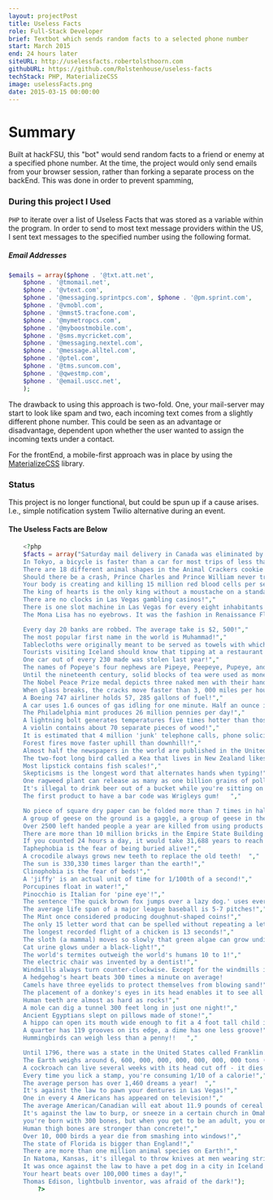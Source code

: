 ```yaml
---
layout: projectPost
title: Useless Facts
role: Full-Stack Developer
brief: Textbot which sends random facts to a selected phone number
start: March 2015
end: 24 hours later
siteURL: http://uselessfacts.robertolsthoorn.com
githubURL: https://github.com/Rolstenhouse/useless-facts
techStack: PHP, MaterializeCSS
image: uselessFacts.png
date: 2015-03-15 00:00:00
---
```


# Summary

Built at hackFSU, this "bot" would send random facts to a friend or enemy at a specified phone number. At the time, the project would only send emails from your browser session, rather than forking a separate process on the backEnd. This was done in order to prevent spamming,

### During this project I Used

`PHP` to iterate over a list of Useless Facts that was stored as a variable within the program. In order to send to most text message providers within the US, I sent text messages to the specified number using the following format.

##### Email Addresses

```PHP
$emails = array($phone . '@txt.att.net',
	$phone . '@tmomail.net',
	$phone . '@vtext.com',
	$phone . '@messaging.sprintpcs.com', $phone . '@pm.sprint.com',
	$phone . '@vmobl.com',
	$phone . '@mmst5.tracfone.com',
	$phone . '@mymetropcs.com',
	$phone . '@myboostmobile.com',
	$phone . '@sms.mycricket.com',
	$phone . '@messaging.nextel.com',
	$phone . '@message.alltel.com',
	$phone . '@ptel.com',
	$phone . '@tms.suncom.com',
	$phone . '@qwestmp.com',
	$phone . '@email.uscc.net',
	);
```

The drawback to using this approach is two-fold. One, your mail-server may start to look like spam and two, each incoming text comes from a slightly different phone number. This could be seen as an advantage or disadvantage, dependent upon whether the user wanted to assign the incoming texts under a contact.

For the frontEnd, a mobile-first approach was in place by using the [MaterializeCSS](http://materializecss.com/) library.

### Status

This project is no longer functional, but could be spun up if a cause arises. I.e., simple notification system Twilio alternative during an event.

#### The Useless Facts are Below

```PHP
    <?php
    $facts = array("Saturday mail delivery in Canada was eliminated by Canada Post on February 1, 1969!","
    In Tokyo, a bicycle is faster than a car for most trips of less than 50 minutes!","
    There are 18 different animal shapes in the Animal Crackers cookie zoo!","
    Should there be a crash, Prince Charles and Prince William never travel on the same airplane as a precaution!","
    Your body is creating and killing 15 million red blood cells per second!","
    The king of hearts is the only king without a moustache on a standard playing card!","
    There are no clocks in Las Vegas gambling casinos!","
    There is one slot machine in Las Vegas for every eight inhabitants!","
    The Mona Lisa has no eyebrows. It was the fashion in Renaissance Florence to shave them off!","

    Every day 20 banks are robbed. The average take is $2, 500!","
    The most popular first name in the world is Muhammad!","
    Tablecloths were originally meant to be served as towels with which dinner guests could wipe their hands and faces after eating!","
    Tourists visiting Iceland should know that tipping at a restaurant is considered an insult!","
    One car out of every 230 made was stolen last year!","
    The names of Popeye's four nephews are Pipeye, Peepeye, Pupeye, and Poopeye!","
    Until the nineteenth century, solid blocks of tea were used as money in Siberia!","
    The Nobel Peace Prize medal depicts three naked men with their hands on each other's shoulders!","
    When glass breaks, the cracks move faster than 3, 000 miles per hour. To photograph the event, a camera must shoot at a millionth of a second!","
    A Boeing 747 airliner holds 57, 285 gallons of fuel!","
    A car uses 1.6 ounces of gas idling for one minute. Half an ounce is used to start the average automobile!","
    The Philadelphia mint produces 26 million pennies per day!","
    A lightning bolt generates temperatures five times hotter than those found at the sun's surface!","
    A violin contains about 70 separate pieces of wood!","
    It is estimated that 4 million 'junk' telephone calls, phone solicitations by persons or programmed machine are made every day in the United States!","It takes glass one million years to decompose, which means it never wears out and can be recycled an infinite amount of times!","
    Forest fires move faster uphill than downhill!","
    Almost half the newspapers in the world are published in the United States and Canada!","
    The two-foot long bird called a Kea that lives in New Zealand likes to eat the strips of rubber around car windows!","
    Most lipstick contains fish scales!","
    Skepticisms is the longest word that alternates hands when typing!","
    One ragweed plant can release as many as one billion grains of pollen!","
    It's illegal to drink beer out of a bucket while you're sitting on a curb in St. Louis!","
    The first product to have a bar code was Wrigleys gum!	 ","

    No piece of square dry paper can be folded more than 7 times in half!","
    A group of geese on the ground is a gaggle, a group of geese in the air is a skein!","
    Over 2500 left handed people a year are killed from using products made for right handed people!","
    There are more than 10 million bricks in the Empire State Building!","
    If you counted 24 hours a day, it would take 31,688 years to reach one trillion!","
    Taphephobia is the fear of being buried alive!","
    A crocodile always grows new teeth to replace the old teeth!  ","
    The sun is 330,330 times larger than the earth!","
    Clinophobia is the fear of beds!","
    A 'jiffy' is an actual unit of time for 1/100th of a second!","
    Porcupines float in water!","
    Pinocchio is Italian for 'pine eye'!","
    The sentence 'The quick brown fox jumps over a lazy dog.' uses every letter of the alphabet!","
    The average life span of a major league baseball is 5-7 pitches!","
    The Mint once considered producing doughnut-shaped coins!","
    The only 15 letter word that can be spelled without repeating a letter is 'uncopyrightable'! ","
    The longest recorded flight of a chicken is 13 seconds!","
    The sloth (a mammal) moves so slowly that green algae can grow undisturbed on its fur!","
    Cat urine glows under a black-light!","
    The world's termites outweigh the world's humans 10 to 1!","
    The electric chair was invented by a dentist!","
    Windmills always turn counter-clockwise. Except for the windmills in Ireland!","
    A hedgehog's heart beats 300 times a minute on average!
    Camels have three eyelids to protect themselves from blowing sand!","
    The placement of a donkey's eyes in its head enables it to see all four feet at all times!","
    Human teeth are almost as hard as rocks!","
    A mole can dig a tunnel 300 feet long in just one night!","
    Ancient Egyptians slept on pillows made of stone!","
    A hippo can open its mouth wide enough to fit a 4 foot tall child inside!","
    A quarter has 119 grooves on its edge, a dime has one less groove!","
    Hummingbirds can weigh less than a penny!!	 ","

    Until 1796, there was a state in the United States called Franklin. Today it's known as Tennessee!","
    The Earth weighs around 6, 600, 000, 000, 000, 000, 000, 000 tons (5, 940 billion billion metric tons)!","
    A cockroach can live several weeks with its head cut off - it dies from starvation!","
    Every time you lick a stamp, you're consuming 1/10 of a calorie!","
    The average person has over 1,460 dreams a year!  ","
    It's against the law to pawn your dentures in Las Vegas!","
    One in every 4 Americans has appeared on television!","
    The average American/Canadian will eat about 11.9 pounds of cereal per year!","
    It's against the law to burp, or sneeze in a certain church in Omaha, Nebraska!","
    you're born with 300 bones, but when you get to be an adult, you only have 206!","
    Human thigh bones are stronger than concrete!","
    Over 10, 000 birds a year die from smashing into windows!","
    The state of Florida is bigger than England!","
    There are more than one million animal species on Earth!","
    In Natoma, Kansas, it's illegal to throw knives at men wearing striped suits","
    It was once against the law to have a pet dog in a city in Iceland!  ","
    Your heart beats over 100,000 times a day!","
    Thomas Edison, lightbulb inventor, was afraid of the dark!");
        ?>
```